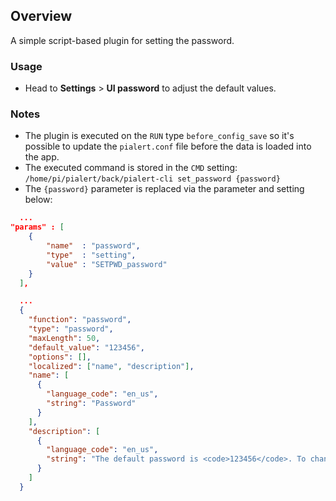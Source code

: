 ## Overview

A simple script-based plugin for setting the password. 

### Usage

- Head to **Settings** > **UI password** to adjust the default values.

### Notes

- The plugin is executed on the `RUN` type `before_config_save` so it's possible to update the `pialert.conf` file before the data is loaded into the app. 
- The executed command is stored in the `CMD` setting: `/home/pi/pialert/back/pialert-cli set_password {password}`
- The `{password}` parameter is replaced via the parameter and setting below:

```json
  ...
"params" : [
    {
        "name"  : "password",
        "type"  : "setting",
        "value" : "SETPWD_password"
    }
  ], 

  ...
  {
    "function": "password",
    "type": "password",
    "maxLength": 50,
    "default_value": "123456",
    "options": [],
    "localized": ["name", "description"],
    "name": [
      {
        "language_code": "en_us",
        "string": "Password"
      }
    ],
    "description": [
      {
        "language_code": "en_us",
        "string": "The default password is <code>123456</code>. To change the password run <code>/home/pi/pialert/back/pialert-cli set_password {password}</code> in the container"
      }
    ]
  }


```
